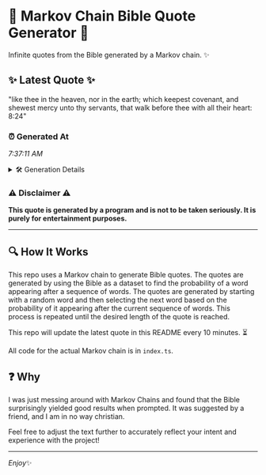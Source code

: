 # 📖 Markov Chain Bible Quote Generator 📖

Infinite quotes from the Bible generated by a Markov chain. ✨

## ✨ Latest Quote ✨
"like thee in the heaven, nor in the earth; which keepest covenant, and shewest mercy unto thy servants, that walk before thee with all their heart: 8:24"

### ⏰ Generated At
*7:37:11 AM*

<details>
    <summary>🛠️ Generation Details</summary>
    <p>
        <strong>🌱 Seed:</strong> like<br>
        <strong>🔄 Iterations:</strong> 26<br>
        <strong>📜 Context History:</strong><br>[ like ]: thee<br>[ like, thee ]: in<br>[ like, thee, in ]: the<br>[ like, thee, in, the ]: heaven,<br>[ like, thee, in, the, heaven, ]: nor<br>[ like, thee, in, the, heaven,, nor ]: in<br>[ thee, in, the, heaven,, nor, in ]: the<br>[ in, the, heaven,, nor, in, the ]: earth;<br>[ the, heaven,, nor, in, the, earth; ]: which<br>[ heaven,, nor, in, the, earth;, which ]: keepest<br>[ nor, in, the, earth;, which, keepest ]: covenant,<br>[ in, the, earth;, which, keepest, covenant, ]: and<br>[ the, earth;, which, keepest, covenant,, and ]: shewest<br>[ earth;, which, keepest, covenant,, and, shewest ]: mercy<br>[ which, keepest, covenant,, and, shewest, mercy ]: unto<br>[ keepest, covenant,, and, shewest, mercy, unto ]: thy<br>[ covenant,, and, shewest, mercy, unto, thy ]: servants,<br>[ and, shewest, mercy, unto, thy, servants, ]: that<br>[ shewest, mercy, unto, thy, servants,, that ]: walk<br>[ mercy, unto, thy, servants,, that, walk ]: before<br>[ unto, thy, servants,, that, walk, before ]: thee<br>[ thy, servants,, that, walk, before, thee ]: with<br>[ servants,, that, walk, before, thee, with ]: all<br>[ that, walk, before, thee, with, all ]: their<br>[ walk, before, thee, with, all, their ]: heart:<br>[ before, thee, with, all, their, heart: ]: 8:24<br>
    </p>
</details>

### ⚠️ Disclaimer ⚠️
**This quote is generated by a program and is not to be taken seriously. It is purely for entertainment purposes.**

---

## 🔍 How It Works

This repo uses a Markov chain to generate Bible quotes. The quotes are generated by using the Bible as a dataset to find the probability of a word appearing after a sequence of words. The quotes are generated by starting with a random word and then selecting the next word based on the probability of it appearing after the current sequence of words. This process is repeated until the desired length of the quote is reached.

This repo will update the latest quote in this README every 10 minutes. ⏳

All code for the actual Markov chain is in `index.ts`.

## ❓ Why

I was just messing around with Markov Chains and found that the Bible surprisingly yielded good results when prompted. 
It was suggested by a friend, and I am in no way christian.

Feel free to adjust the text further to accurately reflect your intent and experience with the project!

---

*Enjoy*✨
